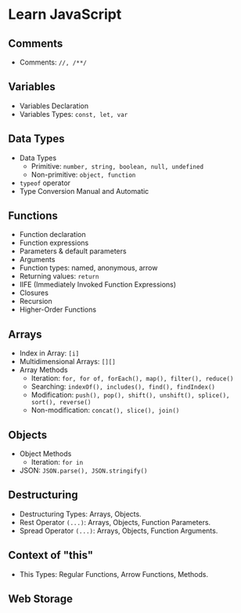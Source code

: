 # Learn JavaScript

## Comments

- Comments: `//, /**/`

## Variables

- Variables Declaration
- Variables Types: `const, let, var`

## Data Types

- Data Types
  - Primitive: `number, string, boolean, null, undefined`
  - Non-primitive: `object, function`
- `typeof` operator
- Type Conversion Manual and Automatic

<!-- ## Operators

- Operator Types
  - Arithmetic: `+, -, *, /, %, ++, --`
  - Assignment: `=, +=, -=, *=, /=, %=`
  - Comparison: `==, ===, !=, !==, >, >=, <, <=`
  - Logical: `&&, ||, ??, !`
- Loose vs Strict Equality
- Truthy and Falsy Values -->

<!-- ## Control Flow

- Conditionals: `if, else if, else, switch case, ternary operator`
- Loops: `for, while, do while`
- Interruptions: `break, continue` -->

## Functions

- Function declaration
- Function expressions
- Parameters & default parameters
- Arguments
- Function types: named, anonymous, arrow
- Returning values: `return`
- IIFE (Immediately Invoked Function Expressions)
- Closures
- Recursion
- Higher-Order Functions

<!-- ## Scope & Hoisting

- Scope Types: Global, Function, Block
- Hoisting Types: Variable, Function -->

## Arrays

- Index in Array: `[i]`
- Multidimensional Arrays: `[][]`
- Array Methods
  - Iteration: `for, for of, forEach(), map(), filter(), reduce()`
  - Searching: `indexOf(), includes(), find(), findIndex()`
  - Modification: `push(), pop(), shift(), unshift(), splice(), sort(), reverse()`
  - Non-modification: `concat(), slice(), join()`

## Objects

- Object Methods
  - Iteration: `for in`
- JSON: `JSON.parse(), JSON.stringify()`

## Destructuring

- Destructuring Types: Arrays, Objects.
- Rest Operator `(...)`: Arrays, Objects, Function Parameters.
- Spread Operator `(...)`: Arrays, Objects, Function Arguments.

## Context of "this"

- This Types: Regular Functions, Arrow Functions, Methods.

<!-- ## Error Handling

- The Error Object
- Throwing Errors: `throw`
- Handling Errors: `try catch, finally` -->

<!-- ## Asynchronous Programming

- Callbacks and Timers: `setTimeout(), setInterval()`
- The Event Loop
- Promises: `then(), catch(), finally(), Promise.all()`
- Async Await
- Fetch API -->

<!-- ## Modules

- Obsolete Strict Mode: `use strict`
- Imports/Exports: `import, export`
- Named vs Default -->

## Web Storage
